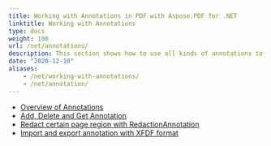 ```yaml
---
title: Working with Annotations in PDF with Aspose.PDF for .NET
linktitle: Working with Annotations
type: docs
weight: 100
url: /net/annotations/
description: This section shows how to use all kinds of annotations to your PDF file with the Aspose.PDF library.
date: "2020-12-10"
aliases:
    - /net/working-with-annotations/
    - /net/annotation/
---
```




- [Overview of Annotations](/pdf/net/overview-of-annotations/)
- [Add, Delete and Get Annotation](/pdf/net/add-delete-and-get-annotation/)
- [Redact certain page region with RedactionAnnotation](/pdf/net/redact-certain-page-region-with-redactionannotation/)
- [Import and export annotation with XFDF format](/pdf/net/import-export-xfdf/)
